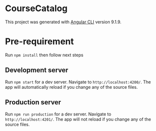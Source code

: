 # CourseCatalog

This project was generated with [Angular CLI](https://github.com/angular/angular-cli) version 9.1.9.


# Pre-requirement

Run `npm install` then follow next steps

## Development server

Run `npm start` for a dev server. Navigate to `http://localhost:4200/`. The app will automatically reload if you change any of the source files.

## Production server

Run `npm run production` for a dev server. Navigate to `http://localhost:4201/`. The app will not reload if you change any of the source files.

